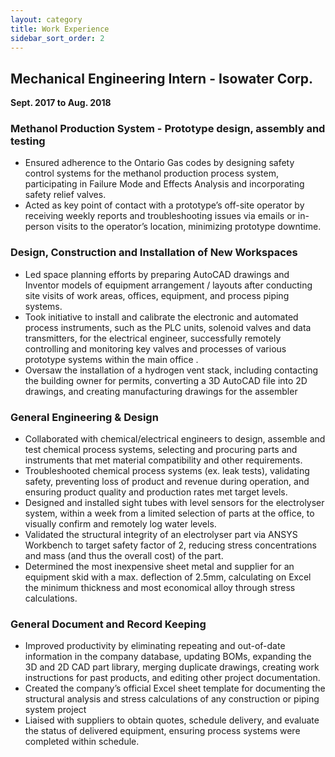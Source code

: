 ```yaml
---
layout: category
title: Work Experience
sidebar_sort_order: 2
---
```


## Mechanical Engineering Intern - Isowater Corp.
**Sept. 2017 to Aug. 2018**

### Methanol Production System - Prototype design, assembly and testing
*	Ensured adherence to the Ontario Gas codes by designing safety control systems for the methanol production process system, participating in Failure Mode and Effects Analysis and incorporating safety relief valves.
*	Acted as key point of contact with a prototype’s off-site operator by receiving weekly reports and troubleshooting issues via emails or in-person visits to the operator’s location, minimizing prototype downtime.

### Design, Construction and Installation of New Workspaces 
*	Led space planning efforts by preparing AutoCAD drawings and Inventor models of equipment arrangement / layouts after conducting site visits of work areas, offices, equipment, and process piping systems.
*	Took initiative to install and calibrate the electronic and automated process instruments, such as the PLC units, solenoid valves and data transmitters, for the electrical engineer, successfully remotely controlling and monitoring key valves and processes of various prototype systems within the main office .
*	Oversaw the installation of a hydrogen vent stack, including contacting the building owner for permits, converting a 3D AutoCAD file into 2D drawings, and creating manufacturing drawings for the assembler

### General Engineering & Design
*	Collaborated with chemical/electrical engineers to design, assemble and test chemical process systems, selecting and procuring parts and instruments that met material compatibility and other requirements.
* Troubleshooted chemical process systems (ex. leak tests), validating safety, preventing loss of product and revenue during operation, and ensuring product quality and production rates met target levels.
* Designed and installed sight tubes with level sensors for the electrolyser system, within a week from a limited selection of parts at the office, to visually confirm and remotely log water levels.
*	Validated the structural integrity of an electrolyser part via ANSYS Workbench to target safety factor of 2, reducing stress concentrations and mass (and thus the overall cost) of the part.
*	Determined the most inexpensive sheet metal and supplier for an equipment skid with a max. deflection of 2.5mm, calculating on Excel the minimum thickness and most economical alloy through stress calculations.

### General Document and Record Keeping
* Improved productivity by eliminating repeating and out-of-date information in the company database, updating BOMs, expanding the 3D and 2D CAD part library, merging duplicate drawings, creating work instructions for past products, and editing other project documentation.
*	Created the company’s official Excel sheet template for documenting the structural analysis and stress calculations of any construction or piping system project
*	Liaised with suppliers to obtain quotes, schedule delivery, and evaluate the status of delivered equipment, ensuring process systems were completed within schedule. 


